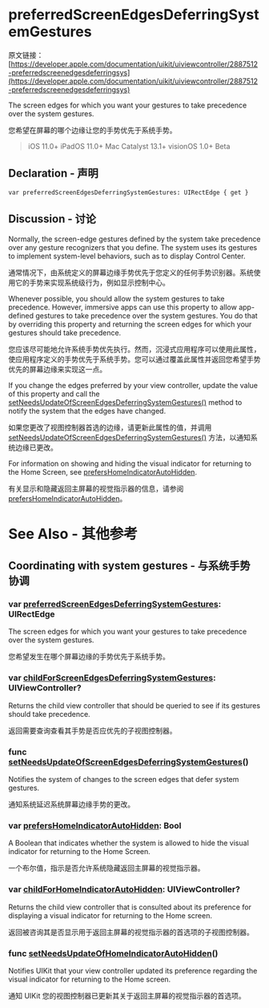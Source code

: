 # preferredScreenEdgesDeferringSystemGestures

原文链接：[https://developer.apple.com/documentation/uikit/uiviewcontroller/2887512-preferredscreenedgesdeferringsys](https://developer.apple.com/documentation/uikit/uiviewcontroller/2887512-preferredscreenedgesdeferringsys)

The screen edges for which you want your gestures to take precedence over the system gestures.

您希望在屏幕的哪个边缘让您的手势优先于系统手势。

> iOS 11.0+
iPadOS 11.0+
Mac Catalyst 13.1+
visionOS 1.0+ Beta

## Declaration - 声明

```
var preferredScreenEdgesDeferringSystemGestures: UIRectEdge { get }

```

## Discussion - 讨论

Normally, the screen-edge gestures defined by the system take precedence over any gesture recognizers that you define. The system uses its gestures to implement system-level behaviors, such as to display Control Center.

通常情况下，由系统定义的屏幕边缘手势优先于您定义的任何手势识别器。系统使用它的手势来实现系统级行为，例如显示控制中心。

Whenever possible, you should allow the system gestures to take precedence. However, immersive apps can use this property to allow app-defined gestures to take precedence over the system gestures. You do that by overriding this property and returning the screen edges for which your gestures should take precedence.

您应该尽可能地允许系统手势优先执行。然而，沉浸式应用程序可以使用此属性，使应用程序定义的手势优先于系统手势。您可以通过覆盖此属性并返回您希望手势优先的屏幕边缘来实现这一点。

If you change the edges preferred by your view controller, update the value of this property and call the [setNeedsUpdateOfScreenEdgesDeferringSystemGestures()](https://developer.apple.com/documentation/uikit/uiviewcontroller/2887507-setneedsupdateofscreenedgesdefer) method to notify the system that the edges have changed.

如果您更改了视图控制器首选的边缘，请更新此属性的值，并调用 [setNeedsUpdateOfScreenEdgesDeferringSystemGestures()](https://developer.apple.com/documentation/uikit/uiviewcontroller/2887507-setneedsupdateofscreenedgesdefer) 方法，以通知系统边缘已更改。

For information on showing and hiding the visual indicator for returning to the Home Screen, see [prefersHomeIndicatorAutoHidden](https://developer.apple.com/documentation/uikit/uiviewcontroller/2887510-prefershomeindicatorautohidden).

有关显示和隐藏返回主屏幕的视觉指示器的信息，请参阅 [prefersHomeIndicatorAutoHidden](https://developer.apple.com/documentation/uikit/uiviewcontroller/2887510-prefershomeindicatorautohidden)。


# See Also - 其他参考

## Coordinating with system gestures - 与系统手势协调

### var [preferredScreenEdgesDeferringSystemGestures](https://developer.apple.com/documentation/uikit/uiviewcontroller/2887512-preferredscreenedgesdeferringsys): UIRectEdge

The screen edges for which you want your gestures to take precedence over the system gestures.

您希望发生在哪个屏幕边缘的手势优先于系统手势。

### var [childForScreenEdgesDeferringSystemGestures](https://developer.apple.com/documentation/uikit/uiviewcontroller/2887511-childforscreenedgesdeferringsyst): UIViewController?

Returns the child view controller that should be queried to see if its gestures should take precedence.

返回需要查询查看其手势是否应优先的子视图控制器。

### func [setNeedsUpdateOfScreenEdgesDeferringSystemGestures](https://developer.apple.com/documentation/uikit/uiviewcontroller/2887507-setneedsupdateofscreenedgesdefer)()

Notifies the system of changes to the screen edges that defer system gestures.

通知系统延迟系统屏幕边缘手势的更改。

### var [prefersHomeIndicatorAutoHidden](https://developer.apple.com/documentation/uikit/uiviewcontroller/2887510-prefershomeindicatorautohidden): Bool

A Boolean that indicates whether the system is allowed to hide the visual indicator for returning to the Home Screen.

一个布尔值，指示是否允许系统隐藏返回主屏幕的视觉指示器。

### var [childForHomeIndicatorAutoHidden](https://developer.apple.com/documentation/uikit/uiviewcontroller/2887508-childforhomeindicatorautohidden): UIViewController?

Returns the child view controller that is consulted about its preference for displaying a visual indicator for returning to the Home screen.

返回被咨询其是否显示用于返回主屏幕的视觉指示器的首选项的子视图控制器。

### func [setNeedsUpdateOfHomeIndicatorAutoHidden](https://developer.apple.com/documentation/uikit/uiviewcontroller/2887509-setneedsupdateofhomeindicatoraut)()

Notifies UIKit that your view controller updated its preference regarding the visual indicator for returning to the Home screen.

通知 UIKit 您的视图控制器已更新其关于返回主屏幕的视觉指示器的首选项。


